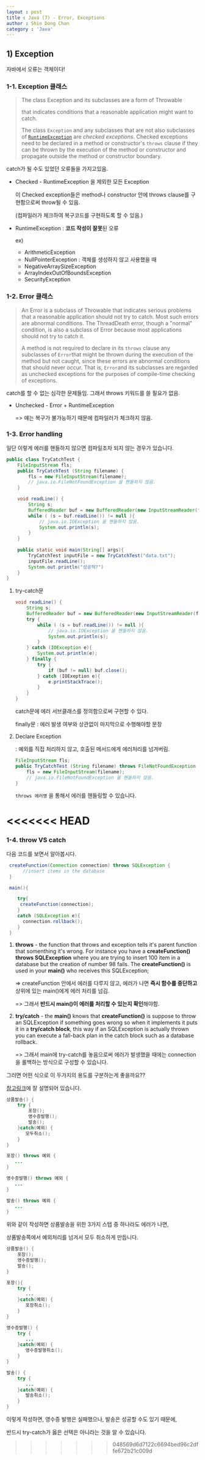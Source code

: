 ```yaml
---
layout : post
title : Java (7) - Error, Exceptions
author : Shin Dong Chan
category : 'Java'
---
```


## 1) Exception

자바에서 오류는 객체이다!

### 1-1. Exception 클래스

> The class Exception and its subclasses are a form of Throwable
>
> that indicates conditions that a reasonable application might want to catch.
>
> The class `Exception` and any subclasses that are not also subclasses of [`RuntimeException`](https://docs.oracle.com/javase/9/docs/api/java/lang/RuntimeException.html) are *checked exceptions*. Checked exceptions need to be declared in a method or constructor's `throws` clause if they can be thrown by the execution of the method or constructor and propagate outside the method or constructor boundary.

catch가 될 수도 있었던 오류들을 가지고있음.

- Checked - RuntimeException 을 제외한 모든 Exception

  이 Checked exception들은 method나 constructor 안에 throws clause를 구현함으로써 throw될 수 있음.

  (컴파일러가 체크하여 복구코드를 구현하도록 할 수 있음.)

- RuntimeException : **코드 작성이 잘못**된 오류

  ex)

  - ArithmeticException
  - NullPointerException : 객체를 생성하지 않고 사용했을 때
  - NegativeArraySizeException
  - ArrayIndexOutOfBoundsException
  - SecurityException

### 1-2. Error 클래스

> An Error is a subclass of Throwable that indicates serious problems that a reasonable application should not try to catch. Most such errors are abnormal conditions. The ThreadDeath error, though a "normal" condition, is also a subclass of Error because most applications should not try to catch it.
>
> A method is not required to declare in its `throws` clause any subclasses of `Error`that might be thrown during the execution of the method but not caught, since these errors are abnormal conditions that should never occur. That is, `Error`and its subclasses are regarded as unchecked exceptions for the purposes of compile-time checking of exceptions.

catch를 할 수 없는 심각한 문제들임. 그래서 throws 키워드를 쓸 필요가 없음.

- Unchecked - Error + RuntimeException

  => 얘는 복구가 불가능하기 때문에 컴파일러가 체크하지 않음.

### 1-3. Error handling

일단 이렇게 에러를 핸들하지 않으면 컴파일조차 되지 않는 경우가 있습니다.

```java
public class TryCatchTest {
    FileInputStream fls;
    public TryCatchTest (String filename) {
        fls = new FileInputStream(filename);
        // java.io.FileNotFoundException 을 핸들하지 않음.
    }

    void readLine() {
        String s;
        BufferedReader buf = new BufferedReader(new InputStreamReader(fls));
        while ( (s = buf.readLine()) != null ){
            // java.io.IOException 을 핸들하지 않음.
            System.out.println(s);
        }
    }
    
    public static void main(String[] args){
        TryCatchTest inputFile = new TryCatchTest("data.txt");
        inputFile.readLine();
        System.out.println("성공적?")
    }
}

```

1. try-catch문

   ```java
   void readLine() {
       String s;
       BufferedReader buf = new BufferedReader(new InputStreamReader(fls));
       try {
           while ( (s = buf.readLine()) != null ){
               // java.io.IOException 을 핸들하지 않음.
               System.out.println(s);
           }
       } catch (IOException e){
           System.out.println(e);
       } finally {
           try {
               if (buf != null) buf.close();
           } catch (IOExeption e){
               e.printStackTrace();
           }
       }
   }
   ```

   catch문에 에러 서브클래스를 정의함으로써 구현할 수 있다.

   finally문 : 에러 발생 여부와 상관없이 마지막으로 수행해야할 문장

2. Declare Exception

   : 예외를 직접 처리하지 않고, 호출된 메서드에게 에러처리를 넘겨버림.

   ```java
   FileInputStream fls;
   public TryCatchTest (String filename) throws FileNotFoundException {
       fls = new FileInputStream(filename);
       // java.io.FileNotFoundException 을 핸들하지 않음.
   }
   ```

   `throws 에러명` 을 통해서 에러를 핸들링할 수 있습니다.



<<<<<<< HEAD
=======
### 1-4. throw VS catch 

다음 코드를 보면서 알아봅시다.

```java
 createFunction(Connection connection) throws SQLException {
      //insert items in the database
 }

 main(){

    try{
     createFunction(connection);
    }
    catch (SQLException e){
      connection.rollback();
    }
 }
```

1. **throws** - the function that throws and exception tells it's parent function that somenthing it's wrong. For instance you have a **createFunction() throws SQLException** where you are trying to insert 100 item in a database but the creation of number 98 fails. The **createFunction()** is used in your **main()** who receives this SQLException;

   => createFunction 안에서 에러를 다루지 않고, 에러가 나면 **즉시 함수를 중단하고** 상위에 있는 main()에게 에러 처리를 넘김.

   => 그래서 **반드시 main()이 에러를 처리할 수 있는지 확인**해야함.

2. **try/catch** - the **main()** knows that **createFunction()** is suppose to throw an SQLException if something goes wrong so when it implements it puts it in a **try/catch block**, this way if an SQLException is actually thrown you can execute a fall-back plan in the catch block such as a database rollback.

   => 그래서 main에 try-catch를 놓음으로써 에러가 발생했을 때에는 connection을 롤백하는 방식으로 구성할 수 있습니다.



그러면 어떤 식으로 이 두가지의 용도를 구분하는게 좋을까요??

[참고링크](<https://wikidocs.net/229>)에 잘 설명되어 있습니다.

```java
상품발송() {
    try {
        포장();
        영수증발행();
        발송();
    }catch(예외) {
       모두취소();
    }
}

포장() throws 예외 {
   ...
}

영수증발행() throws 예외 {
   ...
}

발송() throws 예외 {
   ...
}
```

위와 같이 작성하면 상품발송을 위한 3가지 스텝 중 하나라도 에러가 나면,

상품발송쪽에서 예외처리를 넘겨서 모두 취소하게 만듭니다.

```java
상품발송() {
    포장();
    영수증발행();
    발송();
}

포장(){
    try {
       ...
    }catch(예외) {
       포장취소();
    }
}

영수증발행() {
    try {
       ...
    }catch(예외) {
       영수증발행취소();
    }
}

발송() {
    try {
       ...
    }catch(예외) {
       발송취소();
    }
}
```

이렇게 작성하면, 영수증 발행은 실패했으나, 발송은 성공할 수도 있기 때문에,

반드시 try-catch가 옳은 선택은 아니라는 것을 알 수 있습니다.
>>>>>>> 048569d6d7122c6694bed96c2dffe672b21c009d
